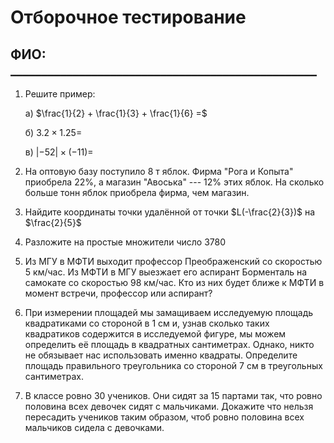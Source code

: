 # Отборочное тестирование

## ФИО: _________________________________________________

1) Решите пример:

    a) $\frac{1}{2} + \frac{1}{3} + \frac{1}{6} =$

    б) $3.2 \times 1.25 =$ 

    в) $|-52|\times(-11) =$

2) На оптовую базу поступило $8$ т яблок. Фирма "Рога и Копыта" приобрела $22\%$, а магазин "Авоська" --- $12\%$ этих яблок. На сколько больше тонн яблок приобрела фирма, чем магазин.

3) Найдите координаты точки удалённой от точки $L(-\frac{2}{3})$ на $\frac{2}{5}$

4) Разложите на простые множители число $3780$

5) Из МГУ в МФТИ выходит профессор Преображенский со скоростью $5$ км/час. Из МФТИ в МГУ выезжает его аспирант Борменталь на самокате со скоростью $98$ км/час. Кто из них будет ближе к МФТИ в момент встречи, профессор или аспирант?

6) При измерении площадей мы замащиваем исследуемую площадь квадратиками со стороной в $1$ см и, узнав сколько таких квадратиков содержится в исследуемой фигуре, мы можем определить её площадь в квадратных сантиметрах. Однако, никто не обязывает нас использовать именно квадраты. Определите площадь правильного треугольника со стороной $7$ см в треугольных сантиметрах.

7) В классе ровно $30$ учеников. Они сидят за $15$ партами так, что ровно половина всех девочек сидят с мальчиками. Докажите что нельзя пересадить учеников таким образом, чтоб ровно половина всех мальчиков сидела с девочками.
